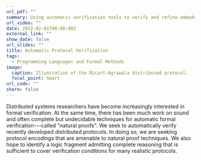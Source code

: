 ```yaml
---
url_pdf: ""
summary: Using automatic verification tools to verify and refine embeddings of distributed protocols.
url_video: ""
date: 2022-02-01T00:00:00Z
external_link: ""
show_date: false
url_slides: ""
title: Automatic Protocol Verification
tags:
  - Programming Languages and Formal Methods
image:
  caption: Illustration of the Ricart-Agrawala distributed protocol.
  focal_point: Smart
url_code: ""
share: false
---
```

Distributed systems researchers have become increasingly interested in formal verification. At the same time, there has been much work on sound and often complete but undecidable techniques for automatic formal verification---called "natural proofs". We seek to automatically verify recently developed distributed protocols. In doing so, we are seeking protocol encodings that are amenable to natural proof techniques. We also hope to identify a logic fragment admitting complete reasoning that is sufficient to cover verification conditions for many realistic protocols.
